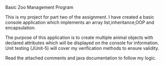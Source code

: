 
Basic Zoo Management Program

This is my project for part two of the assignment.
I have created a basic console application which implements an array list,inheritance,OOP 
and encapsulation.

The purpose of this application is to create multiple animal objects with declared attributes which will be displayed on the console for information.
Unit testing (JUnit-5) will cover my verification methods to ensure validity.

Read the attached comments and java documentation to follow my logic.



